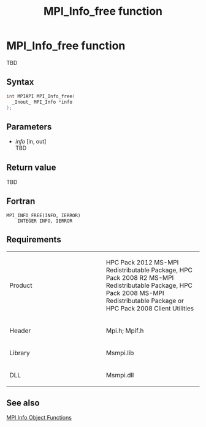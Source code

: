 ﻿---
title: MPI_Info_free function
TOCTitle: MPI_Info_free function
ms:assetid: 2ecb355c-9739-4d20-8cb5-ef17a1c3c156
ms:mtpsurl: https://msdn.microsoft.com/en-us/library/Dn473412(v=VS.85)
ms:contentKeyID: 59360948
ms.date: 03/28/2018
mtps_version: v=VS.85
f1_keywords:
- MPI_INFO_FREE
- mpif/MPI_Info_free
- mpi/MPI_INFO_FREE
dev_langs:
- C++
- C
---

# MPI\_Info\_free function

TBD

## Syntax

``` c++
int MPIAPI MPI_Info_free(
  _Inout_ MPI_Info *info
);
```

## Parameters

  - *info* \[in, out\]  
    TBD

## Return value

TBD

## Fortran

    MPI_INFO_FREE(INFO, IERROR)
        INTEGER INFO, IERROR

## Requirements

<table>
<colgroup>
<col style="width: 50%" />
<col style="width: 50%" />
</colgroup>
<tbody>
<tr class="odd">
<td><p>Product</p></td>
<td><p>HPC Pack 2012 MS-MPI Redistributable Package, HPC Pack 2008 R2 MS-MPI Redistributable Package, HPC Pack 2008 MS-MPI Redistributable Package or HPC Pack 2008 Client Utilities</p></td>
</tr>
<tr class="even">
<td><p>Header</p></td>
<td>Mpi.h;
Mpif.h</td>
</tr>
<tr class="odd">
<td><p>Library</p></td>
<td>Msmpi.lib</td>
</tr>
<tr class="even">
<td><p>DLL</p></td>
<td>Msmpi.dll</td>
</tr>
</tbody>
</table>


## See also

[MPI Info Object Functions](mpi-info-object-functions.md)

